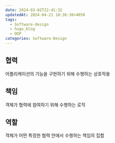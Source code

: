 ```yaml
---
date: 2024-03-02T22:41:32
updatedAt: 2024-04-21 18:36:36+4050
tags:
  - Software-design
  - hugo_blog
  - OOP
categories: Software-Design
---
```

## 협력
어플리케이션의 기능을 구현하기 위해 수행하는 상호작용

## 책임
객체가 협력에 참여하기 위해 수행하는 로직

## 역할
객체가 어떤 특정한 협력 안에서 수행하는 책임의 집합